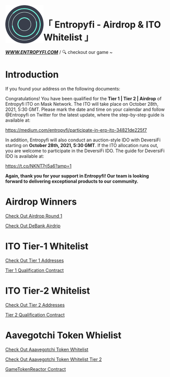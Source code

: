 <a href="https://www.entropyfi.com" target="_blank">
    <img alt="entropyfi" src="https://raw.githubusercontent.com/entropyfi/entropy-resource/master/Entropyfi.svg" width="120px" height=:"120px" align="left">
</a>

<div align="left">

# 「 Entropyfi - Airdrop & ITO Whitelist 」

**_<a href="https://www.entropyfi.com/">WWW.ENTROPYFI.COM</a>_** / 🔍 checkout our game ~

</div>

# Introduction

If you found your address on the following documents:

Congratulations! You have been qualified for the **Tier 1 | Tier 2 | Airdrop** of Entropyfi ITO on Mask Network. The ITO will take place on October 28th, 2021, 5:30 GMT. Please mark the date and time on your calendar and follow @Entropyfi on Twitter for the latest update, where the step-by-step guide is available at: 

https://medium.com/entropyfi/participate-in-erp-ito-34821de225f7

In addition, Entropyfi will also conduct an auction-style IDO with DeversiFi starting on **October 28th, 2021, 5:30 GMT**. If the ITO allocation runs out, you are welcome to participate in the DeversiFi IDO. The guide for DeversiFi IDO is available at: 

https://t.co/NKNT7rj5a6?amp=1 

**Again, thank you for your support in Entropyfi! Our team is looking forward to delivering exceptional products to our community.**


# Airdrop Winners

[Check Out Airdrop Round 1](https://github.com/entropyfi/entropy-whitelist-and-airdrop/blob/main/Airdrop-Round-1.txt)

[Check Out DeBank Airdrip](https://github.com/entropyfi/entropy-whitelist-and-airdrop/blob/main/Airdrop-DeBank.txt)

# ITO Tier-1 Whitelist

[Check Out Tier 1 Addresses](https://github.com/entropyfi/entropy-whitelist-and-airdrop/blob/main/ITO-Tier1-Whitelist.txt)

[Tier 1 Qualification Contract](https://polygonscan.com/address/0x95ae768436ee3f9d09b579bb065a0f9034837224#code)

# ITO Tier-2 Whitelist

[Check Out Tier 2 Addresses](https://github.com/entropyfi/entropy-whitelist-and-airdrop/blob/main/ITO-Tier2-Whitelist.txt)

[Tier 2 Qualification Contract](https://polygonscan.com/address/0x8554cf97bc5b0dc7ab1ba1ad5069c9710b4e0c00#writeContract)

# Aavegotchi Token Whielist

[Check Out Aaavegotchi Token Whitelist](https://github.com/entropyfi/entropy-whitelist-and-airdrop/blob/main/Partnership-GHST-Whitelist.txt)

[Check Out Aaavegotchi Token Whitelist Tier 2](https://github.com/entropyfi/entropy-whitelist-and-airdrop/blob/main/Partnership-GHST-Whitelist-Tier2.txt)

[GameTokenReactor Contract](https://polygonscan.com/address/0x56BF7ce16E2175679553f80CA92554441a83C43e)